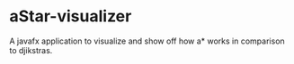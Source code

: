 # aStar-visualizer
A javafx application to visualize and show off how a* works in comparison to djikstras.

